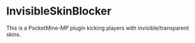 # InvisibleSkinBlocker
This is a PocketMine-MP plugin kicking players with invisible/transparent skins.
